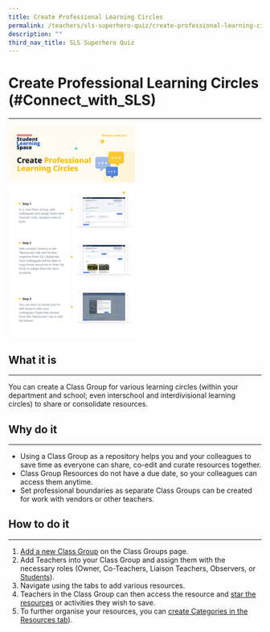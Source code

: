 ```yaml
---
title: Create Professional Learning Circles
permalink: /teachers/sls-superhero-quiz/create-professional-learning-circles/
description: ""
third_nav_title: SLS Superhero Quiz
---
```

<h1 class="page-title">Create Professional Learning Circles (#Connect_with_SLS)</h1>
<hr>

  <a target="_blank" href="/files/Marcomms/SLS%20Superhero%20Quiz/Connect%2001.pdf"> <img style="width:50%" src="/images/2Teacher/Marcomms/SLS%20Superhero%20Quiz/Connect%2001.png"></a>


<h2>What it is</h2>
<hr>
<p>You can create a Class Group for various learning circles (within your department and school; even interschool and interdivisional learning circles) to share or consolidate resources.</p>
<h2>Why do it</h2>
<hr>
<ul>
  <li>Using a Class Group as a repository helps you and your colleagues to save time as everyone can share, co-edit and curate resources together.</li>
  <li>Class Group Resources do not have a due date, so your colleagues can access them anytime.</li>
  <li>Set professional boundaries as separate Class Groups can be created for work with vendors or other teachers.</li>
</ul>
<h2>How to do it</h2>
<hr>
<ol>
  <li><a target="_blank" href="https://www.learning.moe.edu.sg/sls/teachers/user-guide/vle/teacher/ClassGroupManagement/CreateGroup.html">Add a new Class Group</a> on the Class Groups page.</li>
  <li>Add Teachers into your Class Group and assign them with the necessary roles (Owner, Co-Teachers, Liaison Teachers, Observers, or <a target="_blank" href="https://www.learning.moe.edu.sg/sls/teachers/user-guide/vle/teacher/ClassGroupManagement/AddTeachersAsStudents.html">Students</a>).</li>
  <li>Navigate using the tabs to add various resources.</li>
  <li>Teachers in the Class Group can then access the resource and <a target="_blank" href="https://www.learning.moe.edu.sg/sls/teachers/user-guide/vle/teacher/StarredResources/StarResource.html">star the resources</a> or activities they wish to save.</li>
  <li>To further organise your resources, you can <a target="_blank" href="https://www.learning.moe.edu.sg/sls/teachers/user-guide/vle/teacher/ClassGroupManagement/ManageGroupResources.html">create Categories in the Resources tab</a>).</li>
</ol>